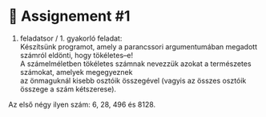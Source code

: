 # 📓 Assignement #1

1. feladatsor / 1. gyakorló feladat:  
Készítsünk programot, amely a parancssori argumentumában megadott számról eldönti, hogy tökéletes–e!  
A számelméletben tökéletes számnak nevezzük azokat a természetes számokat, amelyek megegyeznek  
az önmaguknál kisebb osztóik összegével (vagyis az összes osztóik összege a szám kétszerese).  
  
Az első négy ilyen szám: 6, 28, 496 és 8128.  
